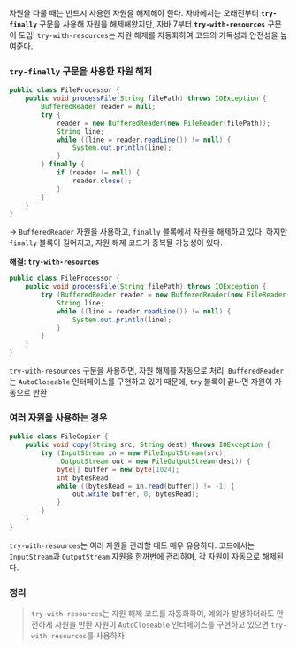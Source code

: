 자원을 다룰 때는 반드시 사용한 자원을 해제해야 한다. 자바에서는 오래전부터 **`try-finally`** 구문을 사용해 자원을 해제해왔지만, 자바 7부터 **`try-with-resources`** 구문이 도입!
`try-with-resources`는 자원 해제를 자동화하여 코드의 가독성과 안전성을 높여준다.

### **`try-finally` 구문을 사용한 자원 해제**

```java
public class FileProcessor {
    public void processFile(String filePath) throws IOException {
        BufferedReader reader = null;
        try {
            reader = new BufferedReader(new FileReader(filePath));
            String line;
            while ((line = reader.readLine()) != null) {
                System.out.println(line);
            }
        } finally {
            if (reader != null) {
                reader.close();
            }
        }
    }
}
```

→ `BufferedReader` 자원을 사용하고, `finally` 블록에서 자원을 해제하고 있다. 하지만 `finally` 블록이 길어지고, 자원 해제 코드가 중복될 가능성이 있다.

<aside>

**해결: `try-with-resources`**

```java
public class FileProcessor {
    public void processFile(String filePath) throws IOException {
        try (BufferedReader reader = new BufferedReader(new FileReader(filePath))) {
            String line;
            while ((line = reader.readLine()) != null) {
                System.out.println(line);
            }
        }
    }
}
```

</aside>

`try-with-resources` 구문을 사용하면, 자원 해제를 자동으로 처리. `BufferedReader`는 `AutoCloseable` 인터페이스를 구현하고 있기 때문에, `try` 블록이 끝나면 자원이 자동으로 반환

### **여러 자원을 사용하는 경우**

```java
public class FileCopier {
    public void copy(String src, String dest) throws IOException {
        try (InputStream in = new FileInputStream(src);
             OutputStream out = new FileOutputStream(dest)) {
            byte[] buffer = new byte[1024];
            int bytesRead;
            while ((bytesRead = in.read(buffer)) != -1) {
                out.write(buffer, 0, bytesRead);
            }
        }
    }
}
```

`try-with-resources`는 여러 자원을 관리할 때도 매우 유용하다. 코드에서는 `InputStream`과 `OutputStream` 자원을 한꺼번에 관리하며, 각 자원이 자동으로 해제된다.

### 정리

> `try-with-resources`는 자원 해제 코드를 자동화하여, 예외가 발생하더라도 안전하게 자원을 반환
자원이 `AutoCloseable` 인터페이스를 구현하고 있으면 `try-with-resources`를 사용하자
>